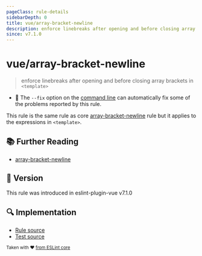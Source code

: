 ```yaml
---
pageClass: rule-details
sidebarDepth: 0
title: vue/array-bracket-newline
description: enforce linebreaks after opening and before closing array brackets in `<template>`
since: v7.1.0
---
```

# vue/array-bracket-newline

> enforce linebreaks after opening and before closing array brackets in `<template>`

- :wrench: The `--fix` option on the [command line](https://eslint.org/docs/user-guide/command-line-interface#fixing-problems) can automatically fix some of the problems reported by this rule.

This rule is the same rule as core [array-bracket-newline] rule but it applies to the expressions in `<template>`.

## :books: Further Reading

- [array-bracket-newline]

[array-bracket-newline]: https://eslint.org/docs/rules/array-bracket-newline

## :rocket: Version

This rule was introduced in eslint-plugin-vue v7.1.0

## :mag: Implementation

- [Rule source](https://github.com/vuejs/eslint-plugin-vue/blob/master/lib/rules/array-bracket-newline.js)
- [Test source](https://github.com/vuejs/eslint-plugin-vue/blob/master/tests/lib/rules/array-bracket-newline.js)

<sup>Taken with ❤️ [from ESLint core](https://eslint.org/docs/rules/array-bracket-newline)</sup>
